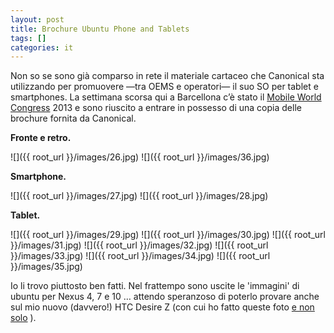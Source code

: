 ```yaml
---
layout: post
title: Brochure Ubuntu Phone and Tablets
tags: []
categories: it
---
```

Non so se sono già comparso in rete il materiale cartaceo che Canonical sta utilizzando per promuovere —tra OEMS e operatori— il suo SO per tablet e smartphones.
La settimana scorsa qui a Barcellona c’è stato il [Mobile World Congress](http://en.wikipedia.org/wiki/Mobile_World_Congress) 2013 e sono riuscito a entrare in possesso di una copia delle brochure fornita da Canonical.

**Fronte e retro.**

![]({{ root_url }}/images/26.jpg)
![]({{ root_url }}/images/36.jpg)

**Smartphone.**

![]({{ root_url }}/images/27.jpg)
![]({{ root_url }}/images/28.jpg)

**Tablet.**

![]({{ root_url }}/images/29.jpg)
![]({{ root_url }}/images/30.jpg)
![]({{ root_url }}/images/31.jpg)
![]({{ root_url }}/images/32.jpg)
![]({{ root_url }}/images/33.jpg)
![]({{ root_url }}/images/34.jpg)
![]({{ root_url }}/images/35.jpg)

Io li trovo piuttosto ben fatti.
Nel frattempo sono uscite le 'immagini' di ubuntu per Nexus 4, 7 e 10 … attendo speranzoso di poterlo provare anche sul mio nuovo (davvero!) HTC Desire Z (con cui ho fatto queste foto [e non solo](http://www.flickr.com/photos/davrandom/sets/72157632877238105/) ).
